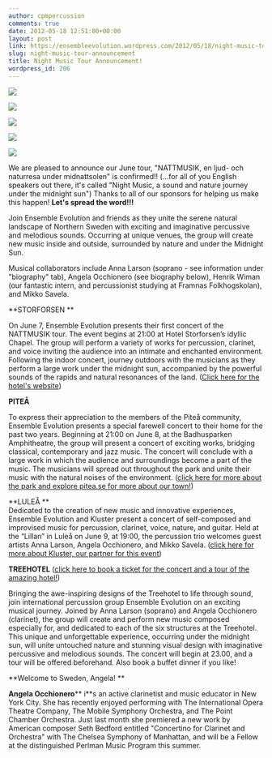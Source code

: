 ```yaml
---
author: cpmpercussion
comments: true
date: 2012-05-18 12:51:00+00:00
layout: post
link: https://ensembleevolution.wordpress.com/2012/05/18/night-music-tour-announcement/
slug: night-music-tour-announcement
title: Night Music Tour Announcement!
wordpress_id: 206
---
```




  
   ![](https://ensembleevolution.files.wordpress.com/2012/05/b7cb0-img.jpg)
  

  
   ![](https://ensembleevolution.files.wordpress.com/2012/05/53b8c-img.jpg)
  

  
   ![](https://ensembleevolution.files.wordpress.com/2012/05/02475-img.jpg)
  

  
   ![](https://ensembleevolution.files.wordpress.com/2012/05/103aa-img.jpg)
  

  
   ![](https://ensembleevolution.files.wordpress.com/2012/05/817d6-img.jpg)
  



We are pleased to announce our June tour, "NATTMUSIK, en ljud- och naturresa under midnattsolen" is confirmed!! (...for all of you English speakers out there, it's called "Night Music, a sound and nature journey under the midnight sun") Thanks to all of our sponsors for helping us make this happen! **Let's spread the word!!!**

Join Ensemble Evolution and friends as they unite the serene natural landscape of Northern Sweden with exciting and imaginative percussive and melodious sounds. Occurring at unique venues, the group will create new music inside and outside, surrounded by nature and under the Midnight Sun.

Musical collaborators include Anna Larson (soprano - see information under "biography" tab), Angela Occhionero (see biography below), Henrik Wiman (our fantastic intern, and percussionist studying at Framnas Folkhogskolan), and Mikko Savela.

**STORFORSEN **

On June 7, Ensemble Evolution presents their first concert of the NATTMUSIK tour. The event begins at 21:00 at Hotel Storforsen’s idyllic Chapel. The group will perform a variety of works for percussion, clarinet, and voice inviting the audience into an intimate and enchanted environment. Following the indoor concert, journey outdoors with the musicians as they perform a large work under the midnight sun, accompanied by the powerful sounds of the rapids and natural resonances of the land. ([Click here for the hotel's website](http://en.storforsen-hotell.se/om_hotell_storforsen/))

**PITEÅ**

To express their appreciation to the members of the Piteå community, Ensemble Evolution presents a special farewell concert to their home for the past two years. Beginning at 21:00 on June 8, at the Badhusparken Amphitheatre, the group will present a concert of exciting works, bridging classical, contemporary and jazz music. The concert will conclude with a large work in which the audience and surroundings become a part of the music. The musicians will spread out throughout the park and unite their music with the natural noises of the environment. ([click here for more about the park and explore pitea.se for more about our town!](http://www.pitea.se/sv/du-och-din-kommun/Kultur-och-Fritid/Park-och-tradgard/Parker/Badhusparken/))

**LULEÅ **  
Dedicated to the creation of new music and innovative experiences, Ensemble Evolution and Kluster present a concert of self-composed and improvised music for percussion, clarinet, voice, nature, and guitar. Held at the “Lillan” in Luleå on June 9, at 19:00, the percussion trio welcomes guest artists Anna Larson, Angela Occhionero, and Mikko Savela. ([click here for more about Kluster, our partner for this event](http://www.kluster.nu/))

**TREEHOTEL** ([click here to book a ticket for the concert and a tour of the amazing hotel!](http://www.treehotel.se))

Bringing the awe-inspiring designs of the Treehotel to life through sound, join international percussion group Ensemble Evolution on an exciting musical journey. Joined by Anna Larson (soprano) and Angela Occhionero (clarinet), the group will create and perform new music composed especially for, and dedicated to each of the six structures at the Treehotel. This unique and unforgettable experience, occurring under the midnight sun, will unite untouched nature and stunning visual design with imaginative percussive and melodious sounds. The concert will begin at 23.00, and a tour will be offered beforehand. Also book a buffet dinner if you like!

**Welcome to Sweden, Angela! **

**Angela Occhionero**** i**s an active clarinetist and music educator in New York City. She has recently enjoyed performing with The International Opera Theatre Company, The Mobile Symphony Orchestra, and The Point Chamber Orchestra. Just last month she premiered a new work by American composer Seth Bedford entitled "Concertino for Clarinet and Orchestra" with The Chelsea Symphony of Manhattan, and will be a Fellow at the distinguished Perlman Music Program this summer.
